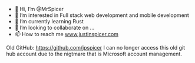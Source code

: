 - 👋 Hi, I’m @MrSpicer
- 👀 I’m interested in Full stack web development and mobile development
- 🌱 I’m currently learning Rust
- 💞️ I’m looking to collaborate on ...
- 📫 How to reach me www.justinspicer.com

Old GitHub: https://github.com/jpspicer
I can no longer access this old git hub account due to the nigtmare that is Microsoft account management.

<!---
MrSpicer/MrSpicer is a ✨ special ✨ repository because its `README.md` (this file) appears on your GitHub profile.
You can click the Preview link to take a look at your changes.
--->
